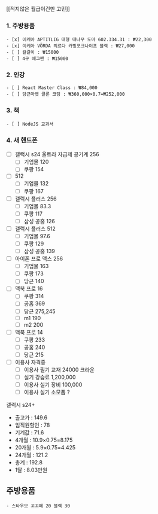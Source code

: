 [[적지않은 월급이건만 고민]]

### 1. 주방용품
	- [x] 이케아 APTITLIG 대형 대나무 도마 602.334.31 : ₩22,300
	- [x] 이케아 VÖRDA 뵈르다 카빙포크나이프 블랙 : ₩27,000
	- [ ] 칼갈이 : ₩15000
	- [ ] 4구 에그팬 : ₩15000

### 2. 인강
	- [ ] React Master Class : ₩84,000
	- [ ] 당근마켓 클론 코딩 : ₩360,000×0.7=₩252,000

### 3. 책
	- [ ] NodeJS 교과서

### 4. 새 핸드폰
- [ ] 갤럭시 s24 울트라 자급제 공기계 256
	- [ ] 기업몰 120
	- [ ] 쿠팡 154
- [ ] 512
	- [ ] 기업몰 132
	- [ ] 쿠팡 167
- [ ] 갤럭시 플러스 256
	- [ ] 기업몰 83.3
	- [ ] 쿠팡 117
	- [ ] 삼성 공홈 126
- [ ] 갤럭시 플러스 512
	- [ ] 기업몰 97.6
	- [ ] 쿠팡 129
	- [ ] 삼성 공홈 139
- [ ] 아이폰 프로 맥스 256
	- [ ] 기업물 163
	- [ ] 쿠팡 173
	- [ ] 당근 140
- [ ] 맥북 프로 16
	- [ ] 쿠팡 314
	- [ ] 공홈 369
	- [ ] 당근 275,245
	- [ ] m1 190
	- [ ] m2 200
- [ ] 맥북 프로 14
	- [ ] 쿠팡 233
	- [ ] 공홈 240
	- [ ] 당근 215
- [ ] 이용사 자격증
	- [ ] 이용사 필기 교재 24000 크라운
	- [ ] 실기 강습료 1,200,000
	- [ ] 이용사 실기 장비 100,000
	- [ ] 이용사 실기 소모품 ?

갤럭시 s24+
- 출고가 : 149.6
- 임직원할인 : 78
- 기계값 : 71.6
- 4개월 : 10.9×0.75=8.175
- 20개월 : 5.9×0.75=4.425
- 24개월 : 121.2
- 총계 : 192.8
- 1달 : 8.03만원

## 주방용품
	- 스타우브 꼬꼬떼 20 블랙 30